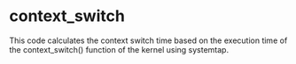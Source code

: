 # context_switch

This code calculates the context switch time based on the execution time of the context_switch() function of the kernel using systemtap.
